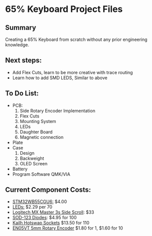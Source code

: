 # 65% Keyboard Project Files
## Summary
  Creating a 65% Keyboard from scratch without any prior engineering knowledge.

## Next steps:
  * Add Flex Cuts, learn to be more creative with trace routing
  * Learn how to add SMD LEDS, Similar to above

## To Do List:
* PCB:
  1. Side Rotary Encoder Implementation
  2. Flex Cuts
  3. Mounting System
  4. LEDs
  5. Daughter Board
  6. Magnetic connection
* Plate
* Case
  1. Design
  2. Backweight
  3. OLED Screen
* Battery
* Program Software QMK/VIA


## Current Component Costs:

* [STM32WB55CGU6:](https://estore.st.com/en/stm32wb55cgu6-cpn.html) $4.00
* [LEDs:](https://www.aliexpress.us/item/2251832648616581.html?gatewayAdapt=glo2usa4itemAdapt) $2.29 per 70
* [Logitech MX Master 3s Side Scroll](https://www.aliexpress.us/item/3256805736389448.html?spm=a2g0o.order_list.order_list_main.5.6ac41802afgPFI&gatewayAdapt=glo2usa): $33
* [SOD-123 Diodes](https://www.adafruit.com/product/5099): $4.95 for 100
* [Kailh Hotswap Sockets](https://cannonkeys.com/products/kailh-mx-hotswap-sockets?variant=40866971091055) $13.50 for 110
* [EN05VT 5mm Rotary Encoder](https://www.mouser.com/ProductDetail/BI-Technologies-TT-Electronics/EN05VS1212NHH?qs=QNEnbhJQKvbP2E/Jiw9/dw%3D%3D&utm_source=netcomponents&utm_medium=aggregator&utm_campaign=EN05VS1212NHH&utm_content=TT%20Electronics) $1.80 for 1, $1.60 for 10
